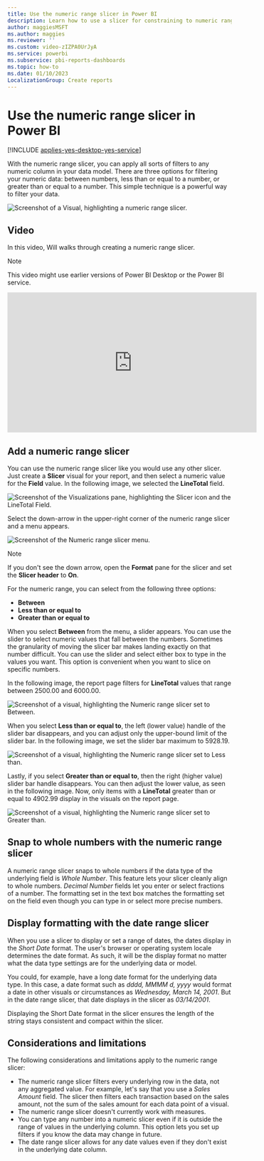 ```yaml
---
title: Use the numeric range slicer in Power BI
description: Learn how to use a slicer for constraining to numeric ranges in Power BI Desktop and the Power BI service.
author: maggiesMSFT
ms.author: maggies
ms.reviewer: ''
ms.custom: video-zIZPA0UrJyA
ms.service: powerbi
ms.subservice: pbi-reports-dashboards
ms.topic: how-to
ms.date: 01/10/2023
LocalizationGroup: Create reports
---
```

# Use the numeric range slicer in Power BI

[!INCLUDE [applies-yes-desktop-yes-service](../includes/applies-yes-desktop-yes-service.md)]

With the numeric range slicer, you can apply all sorts of filters to any numeric column in your data model. There are three options for filtering your numeric data: between numbers, less than or equal to a number, or greater than or equal to a number. This simple technique is a powerful way to filter your data.

![Screenshot of a Visual, highlighting a numeric range slicer.](media/desktop-slicer-numeric-range/desktop-slicer-numeric-range-0.png)

## Video

In this video, Will walks through creating a numeric range slicer.

> [!NOTE]  
> This video might use earlier versions of Power BI Desktop or the Power BI service.

<iframe width="560" height="315" src="https://www.youtube.com/embed/zIZPA0UrJyA" frameborder="0" allowfullscreen></iframe>

## Add a numeric range slicer

You can use the numeric range slicer like you would use any other slicer. Just create a **Slicer** visual for your report, and then select a numeric value for the **Field** value. In the following image, we selected the **LineTotal** field.

![Screenshot of the Visualizations pane, highlighting the Slicer icon and the LineTotal Field.](media/desktop-slicer-numeric-range/desktop-slicer-numeric-range-create.png)

Select the down-arrow in the upper-right corner of the numeric range slicer and a menu appears.

![Screenshot of the Numeric range slicer menu.](media/desktop-slicer-numeric-range/desktop-slicer-numeric-range-2-between.png)

> [!NOTE]  
> If you don't see the down arrow, open the **Format** pane for the slicer and set the **Slicer header** to **On**.

For the numeric range, you can select from the following three options:

* **Between**
* **Less than or equal to**
* **Greater than or equal to**

When you select **Between** from the menu, a slider appears. You can use the slider to select numeric values that fall between the numbers. Sometimes the granularity of moving the slicer bar makes landing exactly on that number difficult. You can use the slider and select either box to type in the values you want. This option is convenient when you want to slice on specific numbers.

In the following image, the report page filters for **LineTotal** values that range between 2500.00 and 6000.00.

![Screenshot of a visual, highlighting the Numeric range slicer set to Between.](media/desktop-slicer-numeric-range/desktop-slicer-numeric-range-3-between-range.png)

When you select **Less than or equal to**, the left (lower value) handle of the slider bar disappears, and you can adjust only the upper-bound limit of the slider bar. In the following image, we set the slider bar maximum to 5928.19.

![Screenshot of a visual, highlighting the Numeric range slicer set to Less than.](media/desktop-slicer-numeric-range/desktop-slicer-numeric-range-4-less-than.png)

Lastly, if you select **Greater than or equal to**, then the right (higher value) slider bar handle disappears. You can then adjust the lower value, as seen in the following image. Now, only items with a **LineTotal** greater than or equal to 4902.99 display in the visuals on the report page.

![Screenshot of a visual, highlighting the Numeric range slicer set to Greater than.](media/desktop-slicer-numeric-range/desktop-slicer-numeric-range-5-greater-than.png)

## Snap to whole numbers with the numeric range slicer

A numeric range slicer snaps to whole numbers if the data type of the underlying field is *Whole Number*. This feature lets your slicer cleanly align to whole numbers. *Decimal Number* fields let you enter or select fractions of a number. The formatting set in the text box matches the formatting set on the field even though you can type in or select more precise numbers.

## Display formatting with the date range slicer

When you use a slicer to display or set a range of dates, the dates display in the *Short Date* format. The user's browser or operating system locale determines the date format. As such, it will be the display format no matter what the data type settings are for the underlying data or model.

You could, for example, have a long date format for the underlying data type. In this case, a date format such as *dddd, MMMM d, yyyy* would format a date in other visuals or circumstances as *Wednesday, March 14, 2001*. But in the date range slicer, that date displays in the slicer as *03/14/2001*.

Displaying the Short Date format in the slicer ensures the length of the string stays consistent and compact within the slicer.

## Considerations and limitations

The following considerations and limitations apply to the numeric range slicer:

* The numeric range slicer filters every underlying row in the data, not any aggregated value. For example, let's say that you use a *Sales Amount* field. The slicer then filters each transaction based on the sales amount, not the sum of the sales amount for each data point of a visual.
* The numeric range slicer doesn't currently work with measures.
* You can type any number into a numeric slicer even if it is outside the range of values in the underlying column. This option lets you set up filters if you know the data may change in future.
* The date range slicer allows for any date values even if they don't exist in the underlying date column.
